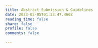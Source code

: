 ```yaml
---
title: Abstract Submission & Guidelines
date: 2023-05-05T01:33:47.466Z
reading_time: false
share: false
profile: false
comments: false
 
---
```

<!-- <iframe src="https://docs.google.com/forms/d/e/1FAIpQLScVexgMt45hQSWOwNd66CLhKjGTvaK65zcCP_W0V3NR6YVAxw/viewform?embedded=true" width="640" height="2045" frameborder="0" marginheight="0" marginwidth="0">Loading…</iframe> -->

<!-- {{< cta cta_text="Submit Abstract" cta_link="https://qtdownunder2024.com/QTDU2023programme.pdf" cta_new_tab="true" >}}-->
<!-- Please use this form to submit your abstract for consideration. The deadline for submissions is 11:59pm June 28th Anywhere on Earth. When you click submit, you should see a screen confirming your submission has been received. We will notify you of whether your abstract was successful or not as soon as possible. Accepted speakers will be sent a link to register for the conference. As numbers for the conference are limited to the room capacity, it is important that speakers register as soon as possible. Registration with then open for other attendees from July 15th. If you have any issues or queries at any time, you can contact the organisers at QTDUadmin@protonmail.com -->

<!-- Abstract submission is now closed. If you submitted an abstract but have not yet received an email from us, please check your spam folder, or ensure you can receive emails from our admin address: QTDUadmin@protonmail.com -->

